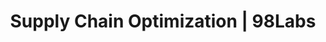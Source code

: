 ---
layout: ../../layouts/ProjectLayout.astro
title: Supply Chain Optimization | 98Labs
description: AI-driven supply chain optimization platform reducing inventory costs by 25% for retail clients.
category: Supply Chain
client: Retail Supply Solutions
duration: 18 months
technologies:
  - Python
  - TensorFlow
  - React
  - MongoDB
  - Kubernetes
image: https://images.pexels.com/photos/4481259/pexels-photo-4481259.jpeg
challenge: The client needed to optimize their complex supply chain network, reduce inventory costs, and improve demand forecasting accuracy while maintaining service levels across multiple retail locations.
solution: We developed an AI-powered supply chain optimization platform that combines demand forecasting, inventory optimization, and supplier management. The system includes real-time tracking, predictive analytics, and automated reordering capabilities.
results:
  - 25% reduction in inventory costs
  - 35% improvement in forecast accuracy
  - 20% reduction in stockouts
  - 15% improvement in supplier delivery performance
  - ROI achieved within 8 months
---